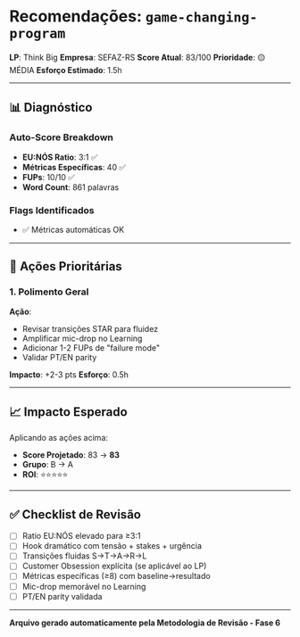 # Recomendações: `game-changing-program`

**LP**: Think Big
**Empresa**: SEFAZ-RS
**Score Atual**: 83/100
**Prioridade**: 🟡 MÉDIA
**Esforço Estimado**: 1.5h

---

## 📊 Diagnóstico

### Auto-Score Breakdown
- **EU:NÓS Ratio**: 3:1 ✅
- **Métricas Específicas**: 40 ✅
- **FUPs**: 10/10 ✅
- **Word Count**: 861 palavras

### Flags Identificados
- ✅ Métricas automáticas OK

---

## 🎯 Ações Prioritárias


### 1. Polimento Geral

**Ação**:
- Revisar transições STAR para fluidez
- Amplificar mic-drop no Learning
- Adicionar 1-2 FUPs de "failure mode"
- Validar PT/EN parity

**Impacto**: +2-3 pts
**Esforço**: 0.5h


---

## 📈 Impacto Esperado

Aplicando as ações acima:
- **Score Projetado**: 83 → **83**
- **Grupo**: B → A
- **ROI**: ⭐⭐⭐⭐⭐

---

## ✅ Checklist de Revisão

- [ ] Ratio EU:NÓS elevado para ≥3:1
- [ ] Hook dramático com tensão + stakes + urgência
- [ ] Transições fluidas S→T→A→R→L
- [ ] Customer Obsession explícita (se aplicável ao LP)
- [ ] Métricas específicas (≥8) com baseline→resultado
- [ ] Mic-drop memorável no Learning
- [ ] PT/EN parity validada

---

**Arquivo gerado automaticamente pela Metodologia de Revisão - Fase 6**

